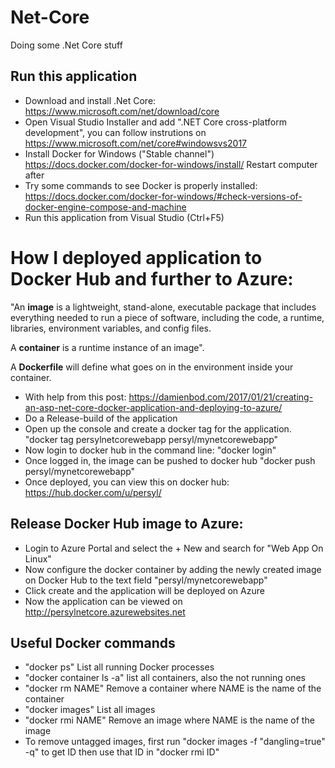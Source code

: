 # Net-Core
Doing some .Net Core stuff

## Run this application
- Download and install .Net Core: https://www.microsoft.com/net/download/core
- Open Visual Studio Installer and add ".NET Core cross-platform development",
	you can follow instrutions on https://www.microsoft.com/net/core#windowsvs2017
- Install Docker for Windows ("Stable channel") https://docs.docker.com/docker-for-windows/install/ Restart computer after
- Try some commands to see Docker is properly installed: https://docs.docker.com/docker-for-windows/#check-versions-of-docker-engine-compose-and-machine
- Run this application from Visual Studio (Ctrl+F5)

# How I deployed application to Docker Hub and further to Azure:
"An **image** is a lightweight, stand-alone, executable package that includes everything needed to run a piece of software, including the code, a runtime, libraries, environment variables, and config files.

A **container** is a runtime instance of an image".

A **Dockerfile** will define what goes on in the environment inside your container.

- With help from this post: https://damienbod.com/2017/01/21/creating-an-asp-net-core-docker-application-and-deploying-to-azure/
- Do a Release-build of the application
- Open up the console and create a docker tag for the application.
	"docker tag persylnetcorewebapp persyl/mynetcorewebapp"
- Now login to docker hub in the command line:
	"docker login"
- Once logged in, the image can be pushed to docker hub
	"docker push persyl/mynetcorewebapp"
- Once deployed, you can view this on docker hub: https://hub.docker.com/u/persyl/

## Release Docker Hub image to Azure:
- Login to Azure Portal and select the + New and search for "Web App On Linux"
- Now configure the docker container by adding the newly created image on Docker Hub to the text field "persyl/mynetcorewebapp"
- Click create and the application will be deployed on Azure
- Now the application can be viewed on http://persylnetcore.azurewebsites.net

## Useful Docker commands
- "docker ps" List all running Docker processes
- "docker container ls -a" list all containers, also the not running ones
- "docker rm NAME" Remove a container where NAME is the name of the container
- "docker images" List all images
- "docker rmi NAME" Remove an image where NAME is the name of the image
- To remove untagged images, first run "docker images -f "dangling=true" -q" to get ID then use that ID in "docker rmi ID"
